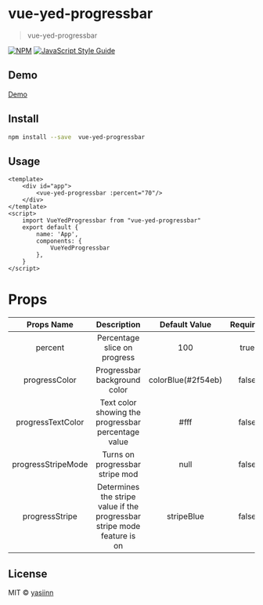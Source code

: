 # vue-yed-progressbar

> vue-yed-progressbar


[![NPM](https://img.shields.io/npm/v/vue-yed-progressbar.svg)](https://www.npmjs.com/package/vue-yed-progressbar) [![JavaScript Style Guide](https://img.shields.io/badge/code_style-standard-brightgreen.svg)](https://standardjs.com)

## Demo

[Demo](https://yasiinn.github.io/vue-yed-progress-demo/)


## Install
```bash
npm install --save  vue-yed-progressbar
```

## Usage

```vue
<template>
    <div id="app">
        <vue-yed-progressbar :percent="70"/>
    </div>
</template>
<script>
    import VueYedProgressbar from "vue-yed-progressbar"
    export default {
        name: 'App',
        components: {
            VueYedProgressbar
        },
    }
</script>
```

# Props
 Props Name | Description | Default Value | Required | Type | Values
 :---:  |  :----: | :---:| :---: | :---:| :---:
  percent | Percentage slice on progress | 100 | true | Number | 0-100
  progressColor | Progressbar background color | colorBlue(#2f54eb) | false |String | colorRed ,colorOrange , colorYellow ,colorGreen , colorPurple,colorPink,colorBlue
  progressTextColor|Text color showing the progressbar percentage value | #fff | false | String| rgb,hex,color
  progressStripeMode|Turns on progressbar stripe mod| null | false | Boolean |true,false
  progressStripe|Determines the stripe value if the progressbar stripe mode feature is on | stripeBlue | false | String | 'stripeGray', stripeGreen, stripeYellow,stripePurple,stripePink,stripeOrange,stripeRed,stripeBlue

## License

MIT © [yasiinn](https://github.com/YASIINN)
